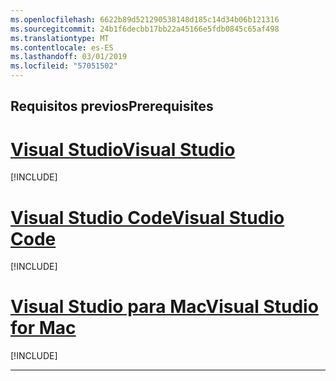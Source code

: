 ```yaml
---
ms.openlocfilehash: 6622b89d521290538148d185c14d34b06b121316
ms.sourcegitcommit: 24b1f6decbb17bb22a45166e5fdb0845c65af498
ms.translationtype: MT
ms.contentlocale: es-ES
ms.lasthandoff: 03/01/2019
ms.locfileid: "57051502"
---
```

## <a name="prerequisites"></a><span data-ttu-id="a3e02-101">Requisitos previos</span><span class="sxs-lookup"><span data-stu-id="a3e02-101">Prerequisites</span></span>

# <a name="visual-studiotabvisual-studio"></a>[<span data-ttu-id="a3e02-102">Visual Studio</span><span class="sxs-lookup"><span data-stu-id="a3e02-102">Visual Studio</span></span>](#tab/visual-studio)

[!INCLUDE[](~/includes/net-core-prereqs-vs-2.2.md)]

# <a name="visual-studio-codetabvisual-studio-code"></a>[<span data-ttu-id="a3e02-103">Visual Studio Code</span><span class="sxs-lookup"><span data-stu-id="a3e02-103">Visual Studio Code</span></span>](#tab/visual-studio-code)

[!INCLUDE[](~/includes/net-core-prereqs-vsc-2.2.md)]

# <a name="visual-studio-for-mactabvisual-studio-mac"></a>[<span data-ttu-id="a3e02-104">Visual Studio para Mac</span><span class="sxs-lookup"><span data-stu-id="a3e02-104">Visual Studio for Mac</span></span>](#tab/visual-studio-mac)

[!INCLUDE[](~/includes/net-core-prereqs-mac-2.2.md)]

---